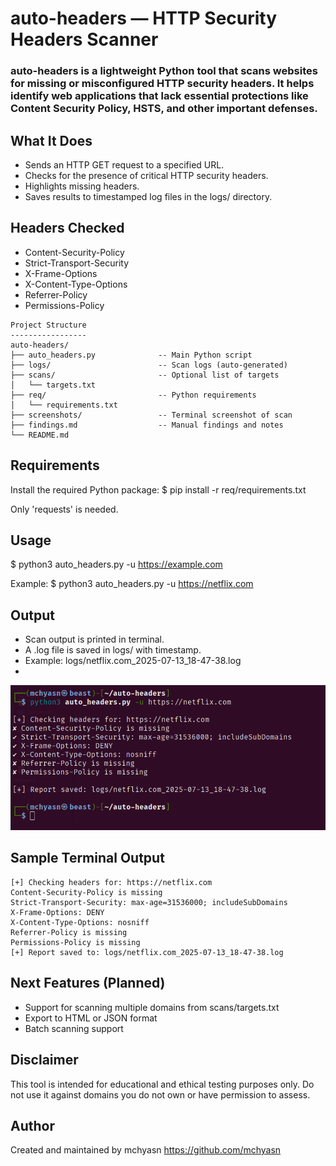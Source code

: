 # auto-headers — HTTP Security Headers Scanner

### auto-headers is a lightweight Python tool that scans websites for missing or misconfigured HTTP security headers. It helps identify web applications that lack essential protections like Content Security Policy, HSTS, and other important defenses.

What It Does
------------
- Sends an HTTP GET request to a specified URL.
- Checks for the presence of critical HTTP security headers.
- Highlights missing headers.
- Saves results to timestamped log files in the logs/ directory.

Headers Checked
---------------
- Content-Security-Policy
- Strict-Transport-Security
- X-Frame-Options
- X-Content-Type-Options
- Referrer-Policy
- Permissions-Policy
```
Project Structure
-----------------
auto-headers/
├── auto_headers.py              -- Main Python script
├── logs/                        -- Scan logs (auto-generated)
├── scans/                       -- Optional list of targets
│   └── targets.txt
├── req/                         -- Python requirements
│   └── requirements.txt
├── screenshots/                 -- Terminal screenshot of scan
├── findings.md                  -- Manual findings and notes
└── README.md
```
Requirements
------------
Install the required Python package:
$ pip install -r req/requirements.txt

Only 'requests' is needed.

Usage
-----
$ python3 auto_headers.py -u https://example.com

Example:
$ python3 auto_headers.py -u https://netflix.com

Output
------
- Scan output is printed in terminal.
- A .log file is saved in logs/ with timestamp.
- Example: logs/netflix.com_2025-07-13_18-47-38.log
- 
![Screenshot](https://raw.githubusercontent.com/mchyasn/cybersecurity-tools/main/02-Vulnerability-Scanning-and-Exploitation/auto-headers/screenshots/0.png)

Sample Terminal Output
----------------------
```
[+] Checking headers for: https://netflix.com
Content-Security-Policy is missing
Strict-Transport-Security: max-age=31536000; includeSubDomains
X-Frame-Options: DENY
X-Content-Type-Options: nosniff
Referrer-Policy is missing
Permissions-Policy is missing
[+] Report saved to: logs/netflix.com_2025-07-13_18-47-38.log
```
Next Features (Planned)
------------------------
- Support for scanning multiple domains from scans/targets.txt
- Export to HTML or JSON format
- Batch scanning support

Disclaimer
----------
This tool is intended for educational and ethical testing purposes only. Do not use it against domains you do not own or have permission to assess.

Author
------
Created and maintained by mchyasn
https://github.com/mchyasn


